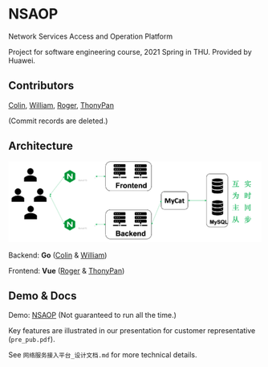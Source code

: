 # NSAOP

Network Services Access and Operation Platform

Project for software engineering course, 2021 Spring in THU. Provided by Huawei.

## Contributors

[Colin](https://github.com/Co1lin), [William](https://github.com/Achazwl), [Roger](https://github.com/livingshade), [ThonyPan](https://github.com/ThonyPan)

(Commit records are deleted.)

## Architecture

![architecture](README.assets/architecture.png)

Backend: **Go** ([Colin](https://github.com/Co1lin) & [William](https://github.com/Achazwl))

Frontend: **Vue** ([Roger](https://github.com/livingshade) & [ThonyPan](https://github.com/ThonyPan))

## Demo & Docs

Demo: [NSAOP](https://nsaop.enjoycolin.top) (Not guaranteed to run all the time.)

Key features are illustrated in our presentation for customer representative (`pre_pub.pdf`).

See  `网络服务接入平台_设计文档.md` for more technical details.

